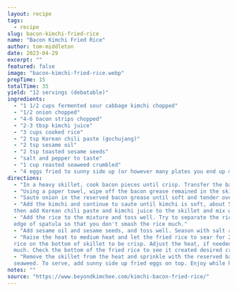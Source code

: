 ```yaml
---
layout: recipe
tags:
  - recipe
slug: bacon-kimchi-fried-rice
name: "Bacon Kimchi Fried Rice"
author: tom-middleton
date: 2023-04-29
excerpt: ""
featured: false
image: "bacon-kimchi-fried-rice.webp"
prepTime: 15
totalTime: 35
yield: "12 servings (debatable)"
ingredients:
  - "1 1/2 cups fermented sour cabbage kimchi chopped"
  - "1/2 onion chopped"
  - "4-6 bacon strips chopped"
  - "2-3 tbsp kimchi juice"
  - "3 cups cooked rice"
  - "2 tsp Korean chili paste (gochujang)"
  - "2 tsp sesame oil"
  - "2 tsp toasted sesame seeds"
  - "salt and pepper to taste"
  - "1 cup roasted seaweed crumbled"
  - "4 eggs fried to sunny side up (or however many plates you end up making)"
directions:
  - "In a heavy skillet, cook bacon pieces until crisp. Transfer the bacon to a platter, and set aside."
  - "Using a paper towel, wipe off the bacon grease remained in the skillet but leave 1 tablespoonful."
  - "Saute onion in the reserved bacon grease until soft and tender over medium heat."
  - "Add the kimchi and continue to saute until kimchi is soft, about 5 minutes over medium-low heat,
  then add Korean chili paste and kimchi juice to the skillet and mix well to incorporate with kimchi and onion."
  - "Add the rice to the mixture and toss well. Try to separate the rice grains by using the vertical
  edge of spatula so that you don't smash the rice much."
  - "Add sesame oil and sesame seeds, and toss well. Season with salt and pepper as you wish."
  - "Raise the heat to medium heat and let the fried rice to sear for 2-3 minutes. This will help the
  rice on the bottom of skillet to be crisp. Adjust the heat, if needed, so that you don't burn it too
  much. Check the bottom of the fried rice to see it created desired crispness on the rice."
  - "Remove the skillet from the heat and sprinkle with the reserved bacon pieces and crumbled roasted
  seaweed. To serve, add sunny side up fried eggs on top. Enjoy while hot!"
notes: ""
source: "https://www.beyondkimchee.com/kimchi-bacon-fried-rice/"
---
```

